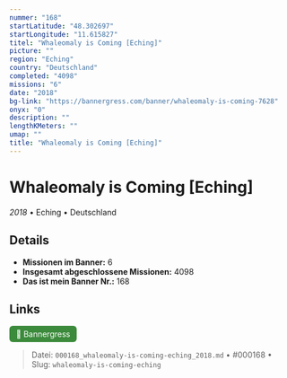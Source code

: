 ```yaml
---
nummer: "168"
startLatitude: "48.302697"
startLongitude: "11.615827"
titel: "Whaleomaly is Coming [Eching]"
picture: ""
region: "Eching"
country: "Deutschland"
completed: "4098"
missions: "6"
date: "2018"
bg-link: "https://bannergress.com/banner/whaleomaly-is-coming-7628"
onyx: "0"
description: ""
lengthKMeters: ""
umap: ""
title: "Whaleomaly is Coming [Eching]"
---
```

# Whaleomaly is Coming [Eching]

*2018* • Eching • Deutschland



## Details

- **Missionen im Banner:** 6
- **Insgesamt abgeschlossene Missionen:** 4098
- **Das ist mein Banner Nr.:** 168



## Links
<div style="margin-top: 0.5em;">
<a href="https://bannergress.com/banner/whaleomaly-is-coming-7628" target="_blank" style="display:inline-block;margin-right:8px;padding:6px 12px;background-color:#3c8b3c;color:white;text-decoration:none;border-radius:6px;">🔗 Bannergress</a>

</div>


> Datei: `000168_whaleomaly-is-coming-eching_2018.md` • #000168 • Slug: `whaleomaly-is-coming-eching`
